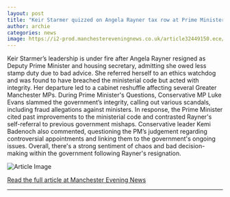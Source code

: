 ```yaml
---
layout: post
title: "Keir Starmer quizzed on Angela Rayner tax row at Prime Minister's Questions"
author: archie
categories: news
image: https://i2-prod.manchestereveningnews.co.uk/article32449150.ece/ALTERNATES/s1200/0_Prime-Ministers-Questions.jpg
---
```

Keir Starmer’s leadership is under fire after Angela Rayner resigned as Deputy Prime Minister and housing secretary, admitting she owed less stamp duty due to bad advice. She referred herself to an ethics watchdog and was found to have breached the ministerial code but acted with integrity. Her departure led to a cabinet reshuffle affecting several Greater Manchester MPs. During Prime Minister's Questions, Conservative MP Luke Evans slammed the government’s integrity, calling out various scandals, including fraud allegations against ministers. In response, the Prime Minister cited past improvements to the ministerial code and contrasted Rayner's self-referral to previous government mishaps. Conservative leader Kemi Badenoch also commented, questioning the PM’s judgement regarding controversial appointments and linking them to the government's ongoing issues. Overall, there's a strong sentiment of chaos and bad decision-making within the government following Rayner's resignation.

![Article Image](https://i2-prod.manchestereveningnews.co.uk/article32449150.ece/ALTERNATES/s1200/0_Prime-Ministers-Questions.jpg)

[Read the full article at Manchester Evening News](https://www.manchestereveningnews.co.uk/news/greater-manchester-news/keir-starmer-quizzed-angela-rayner-32448881)

---
